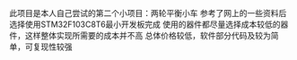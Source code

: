 此项目是本人自己尝试的第二个小项目：两轮平衡小车
参考了网上的一些资料后选择使用STM32F103C8T6最小开发板完成
使用的器件都尽量选择成本较低的器件，这样整体实现所需要的成本并不高
总体价格较低，软件部分代码及较为简单，可复现性较强
